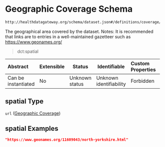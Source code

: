 # Geographic Coverage Schema

```txt
http://healthdatagateway.org/schema/dataset.json#/definitions/coverage/properties/spatial
```

The geographical area covered by the dataset. Notes: It is recommended that links are to entries in a well-maintained gazetteer such as <https://www.geonames.org/>


> dct:spatial
>

| Abstract            | Extensible | Status         | Identifiable            | Custom Properties | Additional Properties | Access Restrictions | Defined In                                                                 |
| :------------------ | ---------- | -------------- | ----------------------- | :---------------- | --------------------- | ------------------- | -------------------------------------------------------------------------- |
| Can be instantiated | No         | Unknown status | Unknown identifiability | Forbidden         | Allowed               | none                | [dataset.schema.json\*](../out/dataset.schema.json "open original schema") |

## spatial Type

`url` ([Geographic Coverage](dataset-definitions-coverage-properties-geographic-coverage.md))

## spatial Examples

```json
"https://www.geonames.org/11609043/north-yorkshire.html"
```
